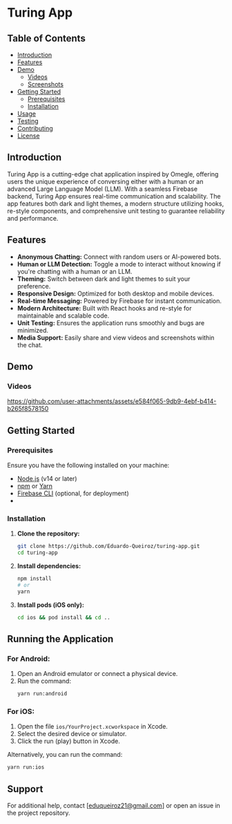 # Turing App

## Table of Contents

- [Introduction](#introduction)
- [Features](#features)
- [Demo](#demo)
  - [Videos](#videos)
  - [Screenshots](#screenshots)
- [Getting Started](#getting-started)
  - [Prerequisites](#prerequisites)
  - [Installation](#installation)
- [Usage](#usage)
- [Testing](#testing)
- [Contributing](#contributing)
- [License](#license)

## Introduction

Turing App is a cutting-edge chat application inspired by Omegle, offering users the unique experience of conversing either with a human or an advanced Large Language Model (LLM). With a seamless Firebase backend, Turing App ensures real-time communication and scalability. The app features both dark and light themes, a modern structure utilizing hooks, re-style components, and comprehensive unit testing to guarantee reliability and performance.

## Features

- **Anonymous Chatting:** Connect with random users or AI-powered bots.
- **Human or LLM Detection:** Toggle a mode to interact without knowing if you're chatting with a human or an LLM.
- **Theming:** Switch between dark and light themes to suit your preference.
- **Responsive Design:** Optimized for both desktop and mobile devices.
- **Real-time Messaging:** Powered by Firebase for instant communication.
- **Modern Architecture:** Built with React hooks and re-style for maintainable and scalable code.
- **Unit Testing:** Ensures the application runs smoothly and bugs are minimized.
- **Media Support:** Easily share and view videos and screenshots within the chat.

## Demo

### Videos

https://github.com/user-attachments/assets/e584f065-9db9-4ebf-b414-b265f8578150


## Getting Started

### Prerequisites

Ensure you have the following installed on your machine:

- [Node.js](https://nodejs.org/) (v14 or later)
- [npm](https://www.npmjs.com/) or [Yarn](https://yarnpkg.com/)
- [Firebase CLI](https://firebase.google.com/docs/cli) (optional, for deployment)
- 
### Installation
1. **Clone the repository:**
   ```bash
   git clone https://github.com/Eduardo-Queiroz/turing-app.git
   cd turing-app
   ```

2. **Install dependencies:**
   ```bash
   npm install
   # or
   yarn 
   ```

3. **Install pods (iOS only):**
   ```bash
   cd ios && pod install && cd ..
   ```

## Running the Application
### For Android:
1. Open an Android emulator or connect a physical device.
2. Run the command:
   ```bash
   yarn run:android
   ```

### For iOS:
1. Open the file `ios/YourProject.xcworkspace` in Xcode.
2. Select the desired device or simulator.
3. Click the run (play) button in Xcode.

Alternatively, you can run the command:
```bash
yarn run:ios
```

## Support
For additional help, contact [eduqueiroz21@gmail.com] or open an issue in the project repository.
